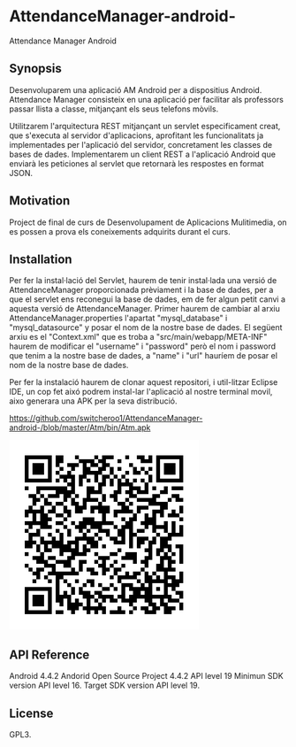 # AttendanceManager-android-
Attendance Manager Android

## Synopsis

Desenvoluparem una aplicació AM Android per a dispositius Android.
Attendance Manager consisteix en una aplicació per facilitar als professors passar llista a classe,
mitjançant els seus telefons mòvils.

Utilitzarem l'arquitectura REST mitjançant un servlet especificament creat, que s'executa
al servidor d'aplicacions, aprofitant les funcionalitats ja implementades per l'aplicació del
servidor, concretament les classes de bases de dades. Implementarem un client REST a
l'aplicació Android que enviarà les peticiones al servlet que retornarà les respostes en
format JSON.

## Motivation

Project de final de curs de Desenvolupament de Aplicacions Mulitimedia, on es possen a prova els
coneixements adquirits durant el curs.

## Installation

Per fer la instal·lació del Servlet, haurem de tenir instal·lada una versió de AttendanceManager proporcionada
prèviament i la base de dades, per a que el servlet ens reconegui la base de dades, em de fer algun petit canvi
a aquesta versió de AttendanceManager.
Primer haurem de cambiar al arxiu AttendanceManager.properties l'apartat "mysql_database" i "mysql_datasource"
y posar el nom de la nostre base de dades.
El següent arxiu es el "Context.xml" que es troba a "src/main/webapp/META-INF" haurem de modificar el "username" i
"password" però el nom i password que tenim a la nostre base de dades, a "name" i "url" hauríem de posar el nom
de la nostre base de dades.

Per fer la instalació haurem de clonar aquest repositori, i util-litzar Eclipse IDE, un cop fet aixó
podrem instal-lar l'aplicació al nostre terminal movil, aixo generara una APK per la seva distribució.

https://github.com/switcheroo1/AttendanceManager-android-/blob/master/Atm/bin/Atm.apk

![alt tag](https://github.com/switcheroo1/AttendanceManager-android-/blob/master/Atm/docs/qrplanet.png)

## API Reference

Android 4.4.2 Andorid Open Source Project 4.4.2 API level 19
Minimun SDK version API level 16. 
Target SDK version API level 19.

## License

GPL3.
